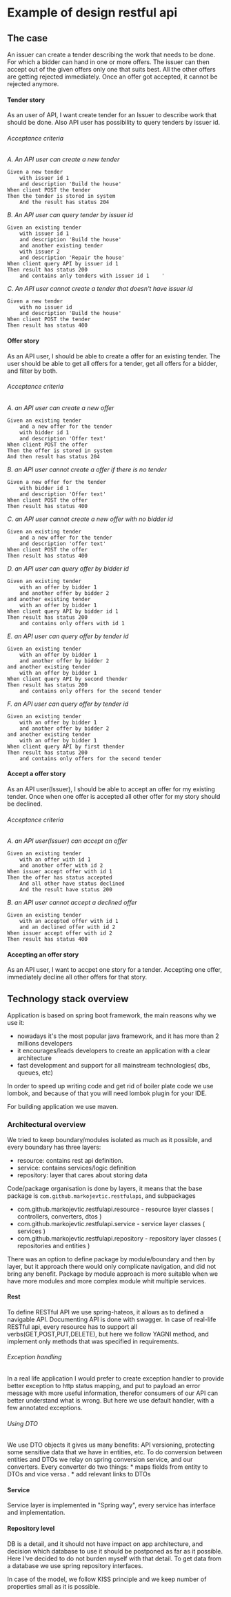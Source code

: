 # Example of design restful api

## The case

An issuer can create a tender describing the work that needs to be
done. For which a bidder can hand in one or more offers. The issuer
can then accept out of the given offers only one that suits best. All the other offers are getting
rejected immediately. Once an offer got accepted, it cannot be rejected anymore.

#### Tender story
As an user of API, I want create tender for an Issuer to describe work that should be done. 
Also API user has possibility to query tenders by issuer id.

###### Acceptance criteria 

_A. An API user can create a new tender_
```
Given a new tender
    with issuer id 1
    and description 'Build the house'
When client POST the tender
Then the tender is stored in system
    And the result has status 204        
```

_B. An API user can query tender by issuer id_  
```
Given an existing tender
    with issuer id 1
    and description 'Build the house'
    and another existing tender 
    with issuer 2
    and description 'Repair the house'
When client query API by issuer id 1
Then result has status 200 
    and contains anly tenders with issuer id 1    '    
```

_C. An API user cannot create a tender that doesn't have issuer id_
```
Given a new tender
    with no issuer id
    and description 'Build the house'
When client POST the tender
Then result has status 400    
```

#### Offer story
As an API user, I should be able to create a offer for an existing tender. The user should be able to 
get all offers for a tender, get all offers for a bidder, and filter by both.

###### Acceptance criteria 

_A. an API user can create a new offer_
```
Given an existing tender
    and a new offer for the tender
    with bidder id 1
    and description 'Offer text'
When client POST the offer
Then the offer is stored in system
And then result has status 204        
```

_B. an API user cannot create a offer if there is no tender_
```
Given a new offer for the tender
    with bidder id 1
    and description 'Offer text'
When client POST the offer
Then result has status 400        
```

_C. an API user cannot create a new offer with no bidder id_
```
Given an existing tender
    and a new offer for the tender
    and description 'offer text'
When client POST the offer
Then result has status 400        
```

_D. an API user can query offer by bidder id_  
```
Given an existing tender
    with an offer by bidder 1
    and another offer by bidder 2
and another existing tender 
    with an offer by bidder 1    
When client query API by bidder id 1
Then result has status 200 
    and contains only offers with id 1
```

_E. an API user can query offer by tender id_  
```
Given an existing tender
    with an offer by bidder 1
    and another offer by bidder 2
and another existing tender 
    with an offer by bidder 1    
When client query API by second thender
Then result has status 200 
    and contains only offers for the second tender
```

_F. an API user can query offer by tender id_  
```
Given an existing tender
    with an offer by bidder 1
    and another offer by bidder 2
and another existing tender 
    with an offer by bidder 1    
When client query API by first thender
Then result has status 200 
    and contains only offers for the second tender
```

#### Accept a offer story
As an API user(Issuer), I should be able to accept an offer for my existing tender. Once when one offer is accepted
all other offer for my story should be declined.

###### Acceptance criteria 

_A. an API user(Issuer) can accept an offer_
```
Given an existing tender
    with an offer with id 1
    and another offer with id 2
When issuer accept offer with id 1
Then the offer has status accepted
    And all other have status declined
    And the result have status 200        
```

_B. an API user cannot accept a declined offer_
```
Given an existing tender
    with an accepted offer with id 1
    and an declined offer with id 2
When issuer accept offer with id 2
Then result has status 400        
```

#### Accepting an offer story
As an API user, I want to accpet one story for a tender. Accepting one offer, immediately decline all other offers 
for that story.

     
## Technology stack overview

Application is based on spring boot framework, the main reasons why we use it:
- nowadays it's the most popular java framework, and it has more than  2 millions developers
- it encourages/leads developers to create an application with a clear architecture
- fast development and support for all mainstream technologies( dbs, queues, etc)

In order to speed up writing code and get rid of boiler plate code we use lombok, and because of that you will need lombok plugin
for your IDE.

For building application we use maven.

### Architectural overview
We tried to keep boundary/modules isolated as much as it possible, and every boundary has three layers: 
* resource: contains rest api definition.  
* service: contains services/logic definition
* repository: layer that cares about storing data

Code/package organisation is done by layers, it means that the base package is `com.github.markojevtic.restfulapi`, and subpackages
  * com.github.markojevtic.restfulapi.resource - resource layer classes ( controllers, converters, dtos )
  * com.github.markojevtic.restfulapi.service - service layer classes ( services )
  * com.github.markojevtic.restfulapi.repository - repository layer classes ( repositories and entities )

There was an option to define package by module/boundary and then by layer, but it approach there would only complicate navigation,
and did not bring any benefit. Package by module approach is more suitable when we have more modules and more complex module whit multiple services. 
 
#### Rest

To define RESTful API we use spring-hateos, it allows as to defined a navigable API. Documenting API is done with swagger.
In case of real-life RESTful api, every resource has to support all verbs(GET,POST,PUT,DELETE), but here we follow YAGNI method,
and implement only methods that was specified in requirements.

###### Exception handling
In a real life application I would prefer to create exception handler to provide better exception to http status mapping, 
and put to payload an error message with more useful information, therefor consumers of our API can better understand  what is wrong.
But here we use default handler, with a few annotated exceptions.  

###### Using DTO
We use DTO objects it gives us many benefits: API versioning, protecting some sensitive
data that we have in entities, etc. To do conversion between entities and DTOs we relay on spring conversion service, 
and our converters. Every converter do two things:
    * maps fields from entity to DTOs and vice versa . 
    * add relevant links to DTOs

#### Service
Service layer is implemented in "Spring way", every service has interface and implementation.

#### Repository level
DB is a detail, and it should not have impact on app architecture, and decision which database to use it should be postponed as far as it possible. Here I've decided
to do not burden myself with that detail. To get data from a database we use spring repository interfaces.

In case of the model, we follow KISS principle and we keep number of properties small as it is possible.

